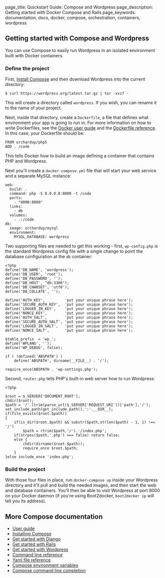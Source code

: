 page_title: Quickstart Guide: Compose and Wordpress
page_description: Getting started with Docker Compose and Rails
page_keywords: documentation, docs,  docker, compose, orchestration, containers,
wordpress

## Getting started with Compose and Wordpress

You can use Compose to easily run Wordpress in an isolated environment built
with Docker containers. 

### Define the project

First, [Install Compose](install.md) and then download Wordpress into the
current directory:

    $ curl https://wordpress.org/latest.tar.gz | tar -xvzf -

This will create a directory called `wordpress`. If you wish, you can rename it
to the name of your project.

Next, inside that directory, create a `Dockerfile`, a file that defines what
environment your app is going to run in. For more information on how to write
Dockerfiles, see the
[Docker user guide](https://docs.docker.com/userguide/dockerimages/#building-an-image-from-a-dockerfile) and the
[Dockerfile reference](http://docs.docker.com/reference/builder/). In this case,
your Dockerfile should be:

```
FROM orchardup/php5
ADD . /code
```

This tells Docker how to build an image defining a container that contains PHP
and Wordpress. 

Next you'll create a `docker-compose.yml` file that will start your web service
and a separate MySQL instance:

```
web:
  build: .
  command: php -S 0.0.0.0:8000 -t /code
  ports:
    - "8000:8000"
  links:
    - db
  volumes:
    - .:/code
db:
  image: orchardup/mysql
  environment:
    MYSQL_DATABASE: wordpress
```

Two supporting files are needed to get this working - first, `wp-config.php` is
the standard Wordpress config file with a single change to point the database
configuration at the `db` container:

```
<?php
define('DB_NAME', 'wordpress');
define('DB_USER', 'root');
define('DB_PASSWORD', '');
define('DB_HOST', "db:3306");
define('DB_CHARSET', 'utf8');
define('DB_COLLATE', '');

define('AUTH_KEY',         'put your unique phrase here');
define('SECURE_AUTH_KEY',  'put your unique phrase here');
define('LOGGED_IN_KEY',    'put your unique phrase here');
define('NONCE_KEY',        'put your unique phrase here');
define('AUTH_SALT',        'put your unique phrase here');
define('SECURE_AUTH_SALT', 'put your unique phrase here');
define('LOGGED_IN_SALT',   'put your unique phrase here');
define('NONCE_SALT',       'put your unique phrase here');

$table_prefix  = 'wp_';
define('WPLANG', '');
define('WP_DEBUG', false);

if ( !defined('ABSPATH') )
    define('ABSPATH', dirname(__FILE__) . '/');

require_once(ABSPATH . 'wp-settings.php');
```

Second, `router.php` tells PHP's built-in web server how to run Wordpress:

```
<?php

$root = $_SERVER['DOCUMENT_ROOT'];
chdir($root);
$path = '/'.ltrim(parse_url($_SERVER['REQUEST_URI'])['path'],'/');
set_include_path(get_include_path().':'.__DIR__);
if(file_exists($root.$path))
{
    if(is_dir($root.$path) && substr($path,strlen($path) - 1, 1) !== '/')
        $path = rtrim($path,'/').'/index.php';
    if(strpos($path,'.php') === false) return false;
    else {
        chdir(dirname($root.$path));
        require_once $root.$path;
    }
}else include_once 'index.php';
```
### Build the project

With those four files in place, run `docker-compose up` inside your Wordpress
directory and it'll pull and build the needed images, and then start the web and
database containers. You'll then be able to visit Wordpress at port 8000 on your
Docker daemon (if you're using Boot2docker, `boot2docker ip` will tell you its
address).

## More Compose documentation

- [User guide](index.md)
- [Installing Compose](install.md)
- [Get started with Django](django.md)
- [Get started with Rails](rails.md)
- [Get started with Wordpress](wordpress.md)
- [Command line reference](cli.md)
- [Yaml file reference](yml.md)
- [Compose environment variables](env.md)
- [Compose command line completion](completion.md)
